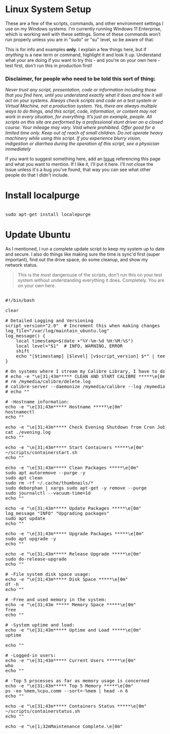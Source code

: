 
# Linux System Setup

These are a few of the scripts, commands, and other environment settings I use on my Windows systems. I'm currently running Windows 11 Enterprise, which is working well with these settings. Some of these commands won't run properly unless you are in "sudo" or "su" level, so be aware of that.

This is for info and examples **only**. I explain a few things here, but if *anything* is a new term or command, highlight it and look it up. Understand what your are doing if you want to try this - and you're on your own here - test first, don't run this in production first! 

### Disclaimer, for people who need to be told this sort of thing: 

*Never trust any script, presentation, code or information including those that you find here, until you understand exactly what it does and how it will act on your systems. Always check scripts and code on a test system or Virtual Machine, not a production system. Yes, there are always multiple ways to do things, and this script, code, information, or content may not work in every situation, for everything. It’s just an example, people. All scripts on this site are performed by a professional stunt driver on a closed course. Your mileage may vary. Void where prohibited. Offer good for a limited time only. Keep out of reach of small children. Do not operate heavy machinery while using this script. If you experience blurry vision, indigestion or diarrhea during the operation of this script, see a physician immediately*

If you want to suggest something here, add an [Issue](https://docs.github.com/en/issues/tracking-your-work-with-issues/creating-an-issue) referencing this page and what you want to mention. If I like it, I'll put it here. I'll not close the Issue unless it's a bug you've found, that way you can see what other people do that I didn't include. 

# Install localpurge 

<pre> 
sudo apt-get install localepurge 
</pre>

# Update Ubuntu
As I mentioned, I run a complete update script to keep my system up to date and secure. I also do things like making sure the time is sync'd first (super important), find out the drive space, do some cleanup, and show my network status. 

> This is the most dangerouse of the scripts, don't run this on your test system without understanding everything it does. Completely. You are on your own here.

<pre> 
#!/bin/bash

clear

# Detailed Logging and Versioning
script_version="2.0"  # Increment this when making changes
log_file="/var/log/maintain_ubuntu.log"
log_message() {
    local timestamp=$(date +"%Y-%m-%d %H:%M:%S")
    local level="$1"  # INFO, WARNING, ERROR
    shift
    echo "[$timestamp] [$level] [v$script_version] $*" | tee -a "$log_file"
}

# On systems where I stream my Calibre Library, I have to do a bit of maintenance here...
# echo -e "\e[31;43m***** CLEAN AND START CALIBRE *****\e[0m"
# rm /mymedia/calibre/delete.log
# calibre-server --daemonize /mymedia/calibre --log /mymedia/calibre/delete.log --enable-local-write /mymedia/calibre
# echo ""

# -Hostname information:
echo -e "\e[31;43m***** Hostname *****\e[0m"
hostnamectl
echo ""

echo -e "\e[31;43m***** Check Evening Shutdown from Cron Job *****\e[0m"
cat ./evening.log
echo ""

echo -e "\e[31;43m***** Start Containers *****\e[0m"
~/scripts/containerstart.sh
echo ""

echo -e "\e[31;43m***** Clean Packages *****\e[0m"
sudo apt autoremove --purge -y
sudo apt clean
sudo rm -rf ~/.cache/thumbnails/*
sudo deborphan | xargs sudo apt-get -y remove --purge
sudo journalctl --vacuum-time=1d
echo ""

echo -e "\e[31;43m***** Update Packages *****\e[0m"
log_message "INFO" "Upgrading packages"
sudo apt update
echo ""

echo -e "\e[31;43m***** Upgrade Packages *****\e[0m"
sudo apt upgrade -y
echo ""

echo -e "\e[31;43m***** Release Upgrade *****\e[0m"
sudo do-release-upgrade
echo ""

# -File system disk space usage:
echo -e "\e[31;43m***** Disk Space *****\e[0m"
df -h
echo ""

# -Free and used memory in the system:
echo -e "\e[31;43m ***** Memory Space *****\e[0m"
free
echo ""

# -System uptime and load:
echo -e "\e[31;43m***** Uptime and Load *****\e[0m"
uptime

echo ""

# -Logged-in users:
echo -e "\e[31;43m***** Current Users *****\e[0m"
who
echo ""

# -Top 5 processes as far as memory usage is concerned
echo -e "\e[31;43m***** Top 5 Memory *****\e[0m"
ps -eo %mem,%cpu,comm --sort=-%mem | head -n 6
echo ""

echo -e "\e[31;43m***** Containers Status *****\e[0m"
~/scripts/containerstatus.sh
echo ""

echo -e "\e[1;32mMaintenance Complete.\e[0m"


</pre>
